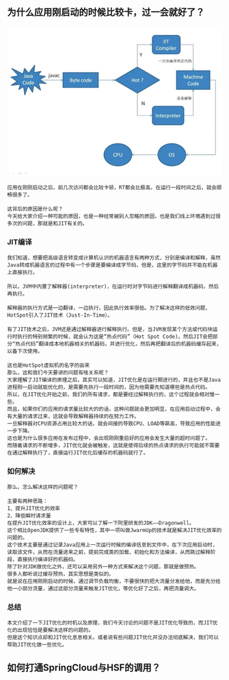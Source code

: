 ## 为什么应用刚启动的时候比较卡，过一会就好了？
![Alt text](../problem/JIT.jpg)

    应用在刚刚启动之后，前几次访问都会比较卡顿，RT都会比极高，在运行一段时间之后，就会顺畅很多了。
    
    这背后的原因是什么呢？
    今天给大家介绍一种可能的原因，也是一种经常被别人忽略的原因，也是我们线上环境遇到过很多次的问题，那就是和JIT有关的。

### JIT编译

    我们知道，想要把高级语言转变成计算机认识的机器语言有两种方式，分别是编译和解释，虽然Java转成机器语言的过程中有一个步骤是要编译成字节码，但是，这里的字节码并不能在机器上直接执行。
    
    所以，JVM中内置了解释器(interpreter)，在运行时对字节码进行解释翻译成机器码，然后再执行。
    
    解释器的执行方式是一边翻译，一边执行，因此执行效率很低。为了解决这样的低效问题，HotSpot引入了JIT技术（Just-In-Time）。
    
    有了JIT技术之后，JVM还是通过解释器进行解释执行。但是，当JVM发现某个方法或代码块运行时执行的特别频繁的时候，就会认为这是“热点代码”（Hot Spot Code)。然后JIT会把部分“热点代码”翻译成本地机器相关的机器码，并进行优化，然后再把翻译后的机器码缓存起来，以备下次使用。
    
    这也是HotSpot虚拟机的名字的由来
    那么，这和我们今天要讲的问题有啥关系呢？
    大家理解了JIT编译的原理之后，其实可以知道，JIT优化是在运行期进行的，并且也不是Java进程刚一启动就能优化的，是需要先执行一段时间的，因为他需要先知道哪些是热点代码。
    所以，在JIT优化开始之前，我们的所有请求，都是要经过解释执行的，这个过程就会相对慢一些。
    而且，如果你们的应用的请求量比较大的的话，这种问题就会更加明显，在应用启动过程中，会有大量的请求过来，这就会导致解释器持续的在努力工作。
    一旦解释器对CPU资源占用比较大的话，就会间接的导致CPU、LOAD等飙高，导致应用的性能进一步下降。
    这也是为什么很多应用在发布过程中，会出现刚刚重启好的应用会发生大量的超时问题了。
    而随着请求的不断增多，JIT优化就会被触发，这就是使得后续的热点请求的执行可能就不需要在通过解释执行了，直接运行JIT优化后缓存的机器码就行了。

### 如何解决
    那么，怎么解决这样的问题呢？
    
    主要有两种思路：
    1、提升JIT优化的效率
    2、降低瞬时请求量
    在提升JIT优化效率的设计上，大家可以了解一下阿里研发的JDK——Dragonwell。
    这个相比OpenJDK提供了一些专有特性，其中一项叫做JwarmUp的技术就是解决JIT优化效率的问题的。
    这个技术主要是通过记录Java应用上一次运行时候的编译信息到文件中，在下次应用启动时，读取该文件，从而在流量进来之前，提前完成类的加载、初始化和方法编译，从而跳过解释阶段，直接执行编译好的机器码。
    除了针对JDK做优化之外，还可以采用另外一种方式来解决这个问题，那就是做预热。
    很多人都听说过缓存预热，其实思想是类似的。
    就是说在应用刚刚启动的时候，通过调节负载均衡，不要很快的把大流量分发给他，而是先分给他一小部分流量，通过这部分流量来触发JIT优化，等优化好了之后，再把流量调大。

### 总结
    本文介绍了一下JIT优化的时机以及原理，我们今天讨论的问题不是JIT优化导致的，而JIT优化的出现恰恰是要解决这样的问题的。
    但是这个知识点却和JIT优化息息相关。或者说有些问题JIT优化并没办法彻底解决，我们可以帮助JIT优化做一些优化。


## 如何打通SpringCloud与HSF的调用？
